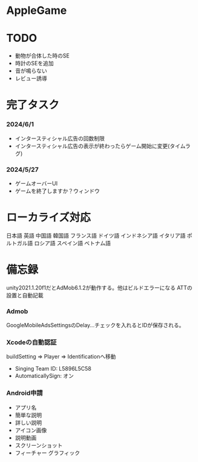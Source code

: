 # AppleGame


# TODO
- 動物が合体した時のSE
- 時計のSEを追加
- 音が鳴らない
- レビュー誘導

# 完了タスク
### 2024/6/1
  - インタースティシャル広告の回数制限
  - インタースティシャル広告の表示が終わったらゲーム開始に変更(タイムラグ)
### 2024/5/27
  - ゲームオーバーUI
  - ゲームを終了しますか？ウィンドウ

# ローカライズ対応
日本語
英語
中国語
韓国語
フランス語
ドイツ語
インドネシア語
イタリア語
ポルトガル語
ロシア語
スペイン語
ベトナム語

# 備忘録
unity2021.1.20f1だとAdMob6.1.2が動作する。他はビルドエラーになる
ATTの設置と自動記載
### Admob
GoogleMobileAdsSettingsのDelay...チェックを入れるとIDが保存される。

### Xcodeの自動認証
buildSetting => Player => Identificationへ移動
- Singing Team ID: L5896L5C58
- AutomaticallySign: オン

### Android申請
- アプリ名
- 簡単な説明
- 詳しい説明
- アイコン画像
- 説明動画
- スクリーンショット
- フィーチャー グラフィック
